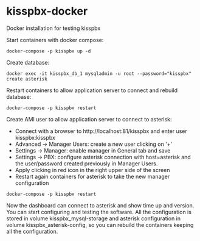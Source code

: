 # kisspbx-docker
Docker installation for testing kisspbx 

Start containers with docker compose:
```
docker-compose -p kisspbx up -d
```

Create database:
```
docker exec -it kisspbx_db_1 mysqladmin -u root --password="kisspbx" create asterisk
```

Restart containers to allow application server to connect and rebuild database:
```
docker-compose -p kisspbx restart
```

Create AMI user to allow application server to connect to asterisk:

* Connect with a browser to http://localhost:81/kisspbx and enter user kisspbx:kisspbx
* Advanced -> Manager Users: create a new user clicking on '+'
* Settings -> Manager: enable manager in General tab and save
* Settings -> PBX: configure asterisk connection with host=asterisk and the user/password created previously in Manager Users.
* Apply clicking in red icon in the right upper side of the screen
* Restart again containers for asterisk to take the new manager configuration
```
docker-compose -p kisspbx restart
```

Now the dashboard can connect to asterisk and show time up and version. You can start configuring and testing the software. All the configuration is stored in volume kisspbx_mysql-storage and asterisk configuration in volume kisspbx_asterisk-config, so you can rebuild the containers keeping all the configuration.
